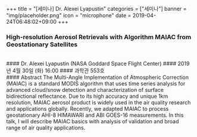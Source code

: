 +++
title = "[세미나] Dr. Alexei Lyapustin"
categories = ["세미나"]
banner = "img/placeholder.png"
icon = "microphone"
date = 2019-04-24T06:48:02+09:00
+++
### High-resolution Aerosol Retrievals with Algorithm MAIAC from Geostationary Satellites
<br>
#### Dr. Alexei Lyapustin (NASA Goddard Space Flight Center)
#### 2019년 4월 30일 (화) 16:00
####  과학관 553호
<br>
#### Abstract
The Multi-Angle Implementation of Atmospheric Correction (MAIAC) is a standard
MODIS algorithm that uses time series analysis for advanced cloud/snow detection and
characterization of surface bidirectional reflectance. Due to its high accuracy and unique 1km
resolution, MAIAC aerosol product is widely used in the air quality research and applications
globally. Recently, we adapted MAIAC to process geostationary AHI-8 HIMAWARI and
ABI GOES-16 measurements. In this talk, I will describe MAIAC basics with analysis of
validation and broad range of air quality applications.
